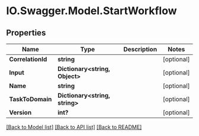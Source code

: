# IO.Swagger.Model.StartWorkflow
## Properties

Name | Type | Description | Notes
------------ | ------------- | ------------- | -------------
**CorrelationId** | **string** |  | [optional] 
**Input** | **Dictionary&lt;string, Object&gt;** |  | [optional] 
**Name** | **string** |  | [optional] 
**TaskToDomain** | **Dictionary&lt;string, string&gt;** |  | [optional] 
**Version** | **int?** |  | [optional] 

[[Back to Model list]](../README.md#documentation-for-models) [[Back to API list]](../README.md#documentation-for-api-endpoints) [[Back to README]](../README.md)

